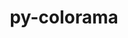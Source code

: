 ---
title: "py-colorama"
layout: cache
categories: [package, develop-2024-08-04]
meta: {"versions": ["0.4.6"], "compilers": ["apple-clang@=15.0.0", "gcc@=11.4.0", "gcc@=9.4.0", "oneapi@=2024.2.0"], "oss": ["ubuntu20.04", "ubuntu22.04", "ventura"], "platforms": ["darwin", "linux"], "targets": ["aarch64", "neoverse_v1", "neoverse_v2", "ppc64le", "x86_64_v3"], "stacks": ["e4s-neoverse-v2", "e4s-neoverse_v1", "e4s-oneapi", "e4s-power", "ml-darwin-aarch64-mps", "ml-linux-x86_64-cpu", "ml-linux-x86_64-cuda", "root"], "num_specs": 9, "num_specs_by_stack": {"ml-darwin-aarch64-mps": 2, "root": 9, "e4s-power": 1, "e4s-neoverse_v1": 1, "e4s-neoverse-v2": 1, "ml-linux-x86_64-cuda": 2, "ml-linux-x86_64-cpu": 2, "e4s-oneapi": 1}}
spec_details: [{"hash": "645pmvyp6c6sxjfiwgt7syfcx2gcxfgt", "compiler": "apple-clang@=15.0.0", "versions": ["0.4.6"], "os": "ventura", "platform": "darwin", "target": "aarch64", "variants": ["build_system=python_pip"], "stacks": ["ml-darwin-aarch64-mps", "root"], "size": "-", "tarball": "https://binaries.spack.io/develop-2024-08-04/build_cache/darwin-ventura-aarch64/apple-clang-15.0.0/py-colorama-0.4.6/darwin-ventura-aarch64-apple-clang-15.0.0-py-colorama-0.4.6-645pmvyp6c6sxjfiwgt7syfcx2gcxfgt.spack"}, {"hash": "z74hz2jizjzhqzsesetyw57vxrto6buo", "compiler": "apple-clang@=15.0.0", "versions": ["0.4.6"], "os": "ventura", "platform": "darwin", "target": "aarch64", "variants": ["build_system=python_pip"], "stacks": ["ml-darwin-aarch64-mps", "root"], "size": "-", "tarball": "https://binaries.spack.io/develop-2024-08-04/build_cache/darwin-ventura-aarch64/apple-clang-15.0.0/py-colorama-0.4.6/darwin-ventura-aarch64-apple-clang-15.0.0-py-colorama-0.4.6-z74hz2jizjzhqzsesetyw57vxrto6buo.spack"}, {"hash": "jb35ddirek37jnwcmllqfz42wkquxp5x", "compiler": "gcc@=9.4.0", "versions": ["0.4.6"], "os": "ubuntu20.04", "platform": "linux", "target": "ppc64le", "variants": ["build_system=python_pip"], "stacks": ["e4s-power", "root"], "size": "-", "tarball": "https://binaries.spack.io/develop-2024-08-04/build_cache/linux-ubuntu20.04-ppc64le/gcc-9.4.0/py-colorama-0.4.6/linux-ubuntu20.04-ppc64le-gcc-9.4.0-py-colorama-0.4.6-jb35ddirek37jnwcmllqfz42wkquxp5x.spack"}, {"hash": "45ceskjgileiwu4kxe7quxrcpb5ytrzj", "compiler": "gcc@=11.4.0", "versions": ["0.4.6"], "os": "ubuntu22.04", "platform": "linux", "target": "neoverse_v1", "variants": ["build_system=python_pip"], "stacks": ["root", "e4s-neoverse_v1"], "size": "-", "tarball": "https://binaries.spack.io/develop-2024-08-04/build_cache/linux-ubuntu22.04-neoverse_v1/gcc-11.4.0/py-colorama-0.4.6/linux-ubuntu22.04-neoverse_v1-gcc-11.4.0-py-colorama-0.4.6-45ceskjgileiwu4kxe7quxrcpb5ytrzj.spack"}, {"hash": "pniiniliynpueaf55mth6chqnw3yk74c", "compiler": "gcc@=11.4.0", "versions": ["0.4.6"], "os": "ubuntu22.04", "platform": "linux", "target": "neoverse_v2", "variants": ["build_system=python_pip"], "stacks": ["e4s-neoverse-v2", "root"], "size": "-", "tarball": "https://binaries.spack.io/develop-2024-08-04/build_cache/linux-ubuntu22.04-neoverse_v2/gcc-11.4.0/py-colorama-0.4.6/linux-ubuntu22.04-neoverse_v2-gcc-11.4.0-py-colorama-0.4.6-pniiniliynpueaf55mth6chqnw3yk74c.spack"}, {"hash": "nw3z6dbfbhqwyvgfttmotdyog5un6csi", "compiler": "gcc@=11.4.0", "versions": ["0.4.6"], "os": "ubuntu22.04", "platform": "linux", "target": "x86_64_v3", "variants": ["build_system=python_pip"], "stacks": ["root"], "size": "-", "tarball": "https://binaries.spack.io/develop-2024-08-04/build_cache/linux-ubuntu22.04-x86_64_v3/gcc-11.4.0/py-colorama-0.4.6/linux-ubuntu22.04-x86_64_v3-gcc-11.4.0-py-colorama-0.4.6-nw3z6dbfbhqwyvgfttmotdyog5un6csi.spack"}, {"hash": "eqji23gefcolf37ji4kk4yprjufrxhta", "compiler": "gcc@=11.4.0", "versions": ["0.4.6"], "os": "ubuntu22.04", "platform": "linux", "target": "x86_64_v3", "variants": ["build_system=python_pip"], "stacks": ["root", "ml-linux-x86_64-cuda", "ml-linux-x86_64-cpu"], "size": "-", "tarball": "https://binaries.spack.io/develop-2024-08-04/build_cache/linux-ubuntu22.04-x86_64_v3/gcc-11.4.0/py-colorama-0.4.6/linux-ubuntu22.04-x86_64_v3-gcc-11.4.0-py-colorama-0.4.6-eqji23gefcolf37ji4kk4yprjufrxhta.spack"}, {"hash": "bz6awwp3zow5vcgwkezd43rg2g4xbs3d", "compiler": "gcc@=11.4.0", "versions": ["0.4.6"], "os": "ubuntu22.04", "platform": "linux", "target": "x86_64_v3", "variants": ["build_system=python_pip"], "stacks": ["root", "ml-linux-x86_64-cuda", "ml-linux-x86_64-cpu"], "size": "-", "tarball": "https://binaries.spack.io/develop-2024-08-04/build_cache/linux-ubuntu22.04-x86_64_v3/gcc-11.4.0/py-colorama-0.4.6/linux-ubuntu22.04-x86_64_v3-gcc-11.4.0-py-colorama-0.4.6-bz6awwp3zow5vcgwkezd43rg2g4xbs3d.spack"}, {"hash": "abc72tvr73h2mszpmuf7zobuf76mfbbz", "compiler": "oneapi@=2024.2.0", "versions": ["0.4.6"], "os": "ubuntu22.04", "platform": "linux", "target": "x86_64_v3", "variants": ["build_system=python_pip"], "stacks": ["e4s-oneapi", "root"], "size": "-", "tarball": "https://binaries.spack.io/develop-2024-08-04/build_cache/linux-ubuntu22.04-x86_64_v3/oneapi-2024.2.0/py-colorama-0.4.6/linux-ubuntu22.04-x86_64_v3-oneapi-2024.2.0-py-colorama-0.4.6-abc72tvr73h2mszpmuf7zobuf76mfbbz.spack"}]
---